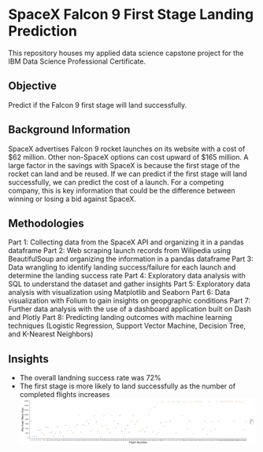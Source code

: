# SpaceX Falcon 9 First Stage Landing Prediction
This repository houses my applied data science capstone project for the IBM Data Science Professional Certificate.
## Objective
Predict if the Falcon 9 first stage will land successfully.
## Background Information
SpaceX advertises Falcon 9 rocket launches on its website with a cost of $62 million. Other non-SpaceX options can cost upward of $165 million. A large factor in the savings with SpaceX is because the first stage of the rocket can land and be reused. If we can predict if the first stage will land successfully, we can predict the cost of a launch. For a competing company, this is key information that could be the difference between winning or losing a bid against SpaceX. 
## Methodologies
Part 1: Collecting data from the SpaceX API and organizing it in a pandas dataframe
Part 2: Web scraping launch records from Wilipedia using BeautifulSoup and organizing the information in a pandas dataframe
Part 3: Data wrangling to identify landing success/failure for each launch and determine the landing success rate
Part 4: Exploratory data analysis with SQL to understand the dataset and gather insights
Part 5: Exploratory data analysis with visualization using Matplotlib and Seaborn
Part 6: Data visualization with Folium to gain insights on geopgraphic conditions
Part 7: Further data analysis with the use of a dashboard application built on Dash and Plotly
Part 8: Predicting landing outcomes with machine learning techniques (Logistic Regression, Support Vector Machine, Decision Tree, and K-Nearest Neighbors)
## Insights
*  The overall landning success rate was 72%
*  The first stage is more likely to land successfully as the number of completed flights increases
![alt text](https://github.com/edwardjmoore/SpaceX-Falcon-9-First-Stage-Landing-Prediction/blob/main/images/payloadmass-vs-flightnumber.png?raw=true)
